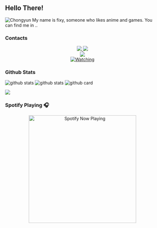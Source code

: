 ## Hello There!
![Chongyun](https://github.com/Fixy48/Fixy48/blob/main/2d6031fd-bcbd-43c2-8070-38e074087739.jpeg)
My name is fixy, someone who likes anime and games.
You can find me in ..

### Contacts
<p align="center">
  <a href="https://instagram.com/unfamed.fixy"><img src="https://img.shields.io/badge/Instagram-E4405F?style=for-the-badge&logo=instagram&logoColor=white"/> 
  <a href="https://wa.me/6287824053927"><img src="https://img.shields.io/badge/WhatsApp-25D366?style=for-the-badge&logo=whatsapp&logoColor=white"/>
    <br>
  <a href="https://github.com/riychdwayne"><img src="https://img.shields.io/badge/-GitHub-black?style=for-the-badge&logo=github"/>
    <br>
  <a href="https://komarev.com/ghpvc/?username=riychdwayne&style=for-the-badge&label=Profile+Views"><img title="Watching" src="https://komarev.com/ghpvc/?username=riychdwayne&color=blue&style=for-the-badge&label=Profile+View"></a>
</p>

### Github Stats
![github stats](https://github-readme-stats.vercel.app/api/top-langs?username=Fixy48&theme=radical&layout=compact)
![github stats](https://github-readme-stats.vercel.app/api?username=Fixy48&show_icons=true&theme=radical)
![github card](https://github-readme-stats.vercel.app/api/pin/?username=Fixy48&repo=Clara-Bot&theme=radical)

<img src="https://readme-typing-svg.herokuapp.com?size=13&width=275&lines=Selamat+Datang"/>

### Spotify Playing 🎧

<p align="center">
  <a href="https://open.spotify.com/user/nf3xjkwb8gsuq2b0t8bimjt58" target="_blank"><img src="https://now-playing-on-spotify.vercel.app/api/spotify" alt="Spotify Now Playing" width="350"/></a>
</p>
